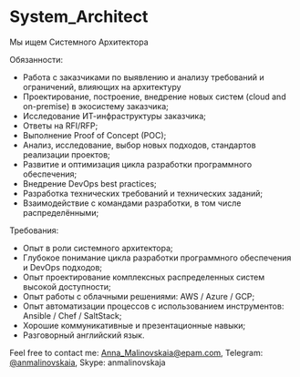 # System_Architect

Мы ищем Системного Архитектора 

Обязанности:
- Работа с заказчиками по выявлению и анализу требований и ограничений, влияющих на архитектуру
- Проектирование, построение, внедрение новых систем (cloud and on-premise) в экосистему заказчика;
- Исследование ИТ-инфраструктуры заказчика;
- Ответы на RFI/RFP;
- Выполнение Proof of Concept (POC);
- Анализ, исследование, выбор новых подходов, стандартов реализации проектов;
- Развитие и оптимизация цикла разработки программного обеспечения;
- Внедрение DevOps best practices;
- Разработка технических требований и технических заданий;
- Взаимодействие с командами разработки, в том числе распределёнными;

Требования:
- Опыт в роли системного архитектора;
- Глубокое понимание цикла разработки программного обеспечения и DevOps подходов;
- Опыт проектирование комплексных распределенных систем высокой доступности;
- Опыт работы с облачными решениями: AWS / Azure / GCP;
- Опыт автоматизации процессов с использованием инструментов: Ansible / Chef / SaltStack;
- Хорошие коммуникативные и презентационные навыки;
- Разговорный английский язык.

Feel free to contact me: Anna_Malinovskaia@epam.com, Telegram: [@anmalinovskaia](https://t.me/anmalinovskaia), Skype: anmalinovskaja
